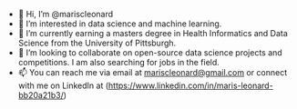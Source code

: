 - 👋 Hi, I’m @mariscleonard
- 👀 I’m interested in data science and machine learning. 
- 🌱 I’m currently earning a masters degree in Health Informatics and Data Science from the University of Pittsburgh. 
- 💞️ I’m looking to collaborate on open-source data science projects and competitions. I am also searching for jobs in the field. 
- 📫 You can reach me via email at mariscleonard@gmail.com or connect with me on LinkedIn at (https://www.linkedin.com/in/maris-leonard-bb20a21b3/)

